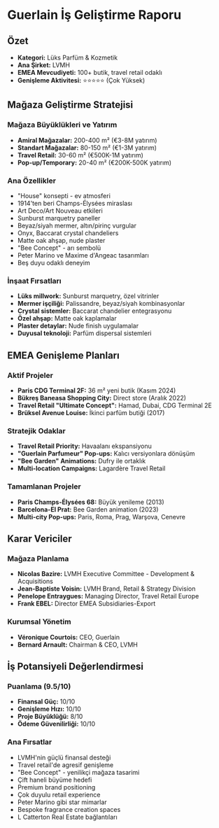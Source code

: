 # Guerlain İş Geliştirme Raporu

## Özet
- **Kategori:** Lüks Parfüm & Kozmetik
- **Ana Şirket:** LVMH
- **EMEA Mevcudiyeti:** 100+ butik, travel retail odaklı
- **Genişleme Aktivitesi:** ⭐⭐⭐⭐⭐ (Çok Yüksek)

## Mağaza Geliştirme Stratejisi

### Mağaza Büyüklükleri ve Yatırım
- **Amiral Mağazalar:** 200-400 m² (€3-8M yatırım)
- **Standart Mağazalar:** 80-150 m² (€1-3M yatırım)
- **Travel Retail:** 30-60 m² (€500K-1M yatırım)
- **Pop-up/Temporary:** 20-40 m² (€200K-500K yatırım)

### Ana Özellikler
- "House" konsepti - ev atmosferi
- 1914'ten beri Champs-Élysées miraslası
- Art Deco/Art Nouveau etkileri
- Sunburst marquetry paneller
- Beyaz/siyah mermer, altın/pirinç vurgular
- Onyx, Baccarat crystal chandeliers
- Matte oak ahşap, nude plaster
- "Bee Concept" - arı sembolü
- Peter Marino ve Maxime d'Angeac tasarımları
- Beş duyu odaklı deneyim

### İnşaat Fırsatları
- **Lüks millwork:** Sunburst marquetry, özel vitrinler
- **Mermer işçiliği:** Palissandre, beyaz/siyah kombinasyonlar
- **Crystal sistemler:** Baccarat chandelier entegrasyonu
- **Özel ahşap:** Matte oak kaplamalar
- **Plaster detaylar:** Nude finish uygulamalar
- **Duyusal teknoloji:** Parfüm dispersal sistemleri

## EMEA Genişleme Planları

### Aktif Projeler
- **Paris CDG Terminal 2F:** 36 m² yeni butik (Kasım 2024)
- **Bükreş Baneasa Shopping City:** Direct store (Aralık 2022)
- **Travel Retail "Ultimate Concept":** Hamad, Dubai, CDG Terminal 2E
- **Brüksel Avenue Louise:** İkinci parfüm butiği (2017)

### Stratejik Odaklar
- **Travel Retail Priority:** Havaalanı ekspansiyonu
- **"Guerlain Parfumeur" Pop-ups:** Kalıcı versiyonlara dönüşüm
- **"Bee Garden" Animations:** Dufry ile ortaklık
- **Multi-location Campaigns:** Lagardère Travel Retail

### Tamamlanan Projeler
- **Paris Champs-Élysées 68:** Büyük yenileme (2013)
- **Barcelona-El Prat:** Bee Garden animation (2023)
- **Multi-city Pop-ups:** Paris, Roma, Prag, Warşova, Cenevre

## Karar Vericiler

### Mağaza Planlama
- **Nicolas Bazire:** LVMH Executive Committee - Development & Acquisitions
- **Jean-Baptiste Voisin:** LVMH Brand, Retail & Strategy Division
- **Penelope Entraygues:** Managing Director, Travel Retail Europe
- **Frank EBEL:** Director EMEA Subsidiaries-Export

### Kurumsal Yönetim
- **Véronique Courtois:** CEO, Guerlain
- **Bernard Arnault:** Chairman & CEO, LVMH

## İş Potansiyeli Değerlendirmesi

### Puanlama (9.5/10)
- **Finansal Güç:** 10/10
- **Genişleme Hızı:** 10/10
- **Proje Büyüklüğü:** 8/10
- **Ödeme Güvenilirliği:** 10/10

### Ana Fırsatlar
- LVMH'nin güçlü finansal desteği
- Travel retail'de agresif genişleme
- "Bee Concept" - yenilikçi mağaza tasarimi
- Çift haneli büyüme hedefi
- Premium brand positioning
- Çok duyulu retail experience
- Peter Marino gibi star mimarlar
- Bespoke fragrance creation spaces
- L Catterton Real Estate bağlantıları
